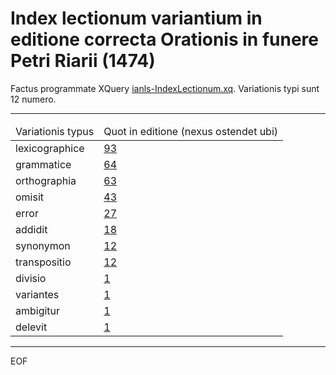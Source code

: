 # Index lectionum variantium in editione correcta Orationis in funere Petri Riarii (1474)

Factus programmate XQuery [ianls-IndexLectionum.xq](scripta/ianls-IndexLectionum.xq). Variationis typi sunt 12 numero.

---

<table>
  <thead>
    <tr>
      <td>Variationis typus</td>
      <td>Quot in editione (nexus ostendet ubi)</td>
    </tr>
  </thead>
  <tbody>
    <tr>
      <td>lexicographice</td>
      <td>
        <a href="https://croala.ffzg.unizg.hr/basex/nm-lectiones/lexicographice">93</a>
      </td>
    </tr>
    <tr>
      <td>grammatice</td>
      <td>
        <a href="https://croala.ffzg.unizg.hr/basex/nm-lectiones/grammatice">64</a>
      </td>
    </tr>
    <tr>
      <td>orthographia</td>
      <td>
        <a href="https://croala.ffzg.unizg.hr/basex/nm-lectiones/orthographia">63</a>
      </td>
    </tr>
    <tr>
      <td>omisit</td>
      <td>
        <a href="https://croala.ffzg.unizg.hr/basex/nm-lectiones/omisit">43</a>
      </td>
    </tr>
    <tr>
      <td>error</td>
      <td>
        <a href="https://croala.ffzg.unizg.hr/basex/nm-lectiones/error">27</a>
      </td>
    </tr>
    <tr>
      <td>addidit</td>
      <td>
        <a href="https://croala.ffzg.unizg.hr/basex/nm-lectiones/addidit">18</a>
      </td>
    </tr>
    <tr>
      <td>synonymon</td>
      <td>
        <a href="https://croala.ffzg.unizg.hr/basex/nm-lectiones/synonymon">12</a>
      </td>
    </tr>
    <tr>
      <td>transpositio</td>
      <td>
        <a href="https://croala.ffzg.unizg.hr/basex/nm-lectiones/transpositio">12</a>
      </td>
    </tr>
    <tr>
      <td>divisio</td>
      <td>
        <a href="https://croala.ffzg.unizg.hr/basex/nm-lectiones/divisio">1</a>
      </td>
    </tr>
    <tr>
      <td>variantes</td>
      <td>
        <a href="https://croala.ffzg.unizg.hr/basex/nm-lectiones/variantes">1</a>
      </td>
    </tr>
    <tr>
      <td>ambigitur</td>
      <td>
        <a href="https://croala.ffzg.unizg.hr/basex/nm-lectiones/ambigitur">1</a>
      </td>
    </tr>
    <tr>
      <td>delevit</td>
      <td>
        <a href="https://croala.ffzg.unizg.hr/basex/nm-lectiones/delevit">1</a>
      </td>
    </tr>
  </tbody>
</table>


---

EOF

